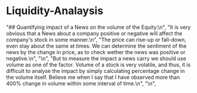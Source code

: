 # Liquidity-Analaysis
"## Quantifying impact of a News on the volume of the Equity:\n",
    "It is very obvious that a News about a company positive or negative will affect the company's stock in some manner.\n",
    "The price can rise-up or fall-down, even stay about the same at times. We can determine the sentiment of the news by the change in price, as to check wether the news was positive or negative.\n",
    "\n",
    "But to measure the impact a news carry we should use volume as one of the factor. Volume of a stock is very volatile, and thus, it is difficult to analyse the impact by simply calculating percentage change in the volume itself. Believe me when I say that I have observed more than 400% change in volume within some interval of time.\n",
    "\n",
